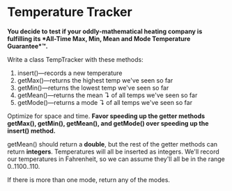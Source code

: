 # Temperature Tracker

**You decide to test if your oddly-mathematical heating company is fulfilling its \*All-Time Max, Min, Mean and Mode Temperature Guarantee\*™.**

Write a class TempTracker with these methods:

1. insert()—records a new temperature
2. getMax()—returns the highest temp we've seen so far
3. getMin()—returns the lowest temp we've seen so far
4. getMean()—returns the mean ↴ of all temps we've seen so far
5. getMode()—returns a mode ↴ of all temps we've seen so far

Optimize for space and time. **Favor speeding up the getter methods getMax(), getMin(), getMean(), and getMode() over speeding up the insert() method.**

getMean() should return a **double**, but the rest of the getter methods can return **integers**. Temperatures will all be inserted as integers. We'll record our temperatures in Fahrenheit, so we can assume they'll all be in the range 0..1100..110.

If there is more than one mode, return any of the modes.